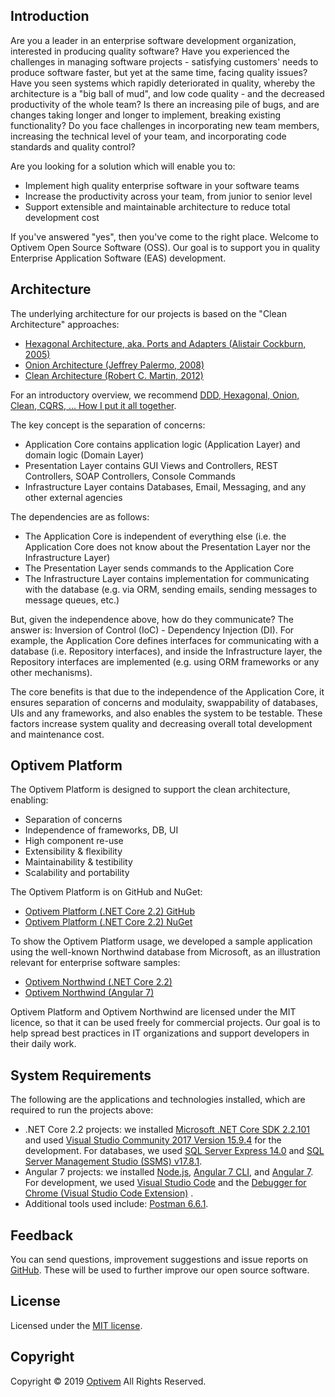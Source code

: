 ## Introduction

Are you a leader in an enterprise software development organization, interested in producing quality software? Have you experienced the challenges in managing software projects - satisfying customers' needs to produce software faster, but yet at the same time, facing quality issues? Have you seen systems which rapidly deteriorated in quality, whereby the architecture is a "big ball of mud", and low code quality - and the decreased productivity of the whole team? Is there an increasing pile of bugs, and are changes taking longer and longer to implement, breaking existing functionality? Do you face challenges in incorporating new team members, increasing the technical level of your team, and incorporating code standards and quality control? 

Are you looking for a solution which will enable you to:
* Implement high quality enterprise software in your software teams
* Increase the productivity across your team, from junior to senior level
* Support extensible and maintainable architecture to reduce total development cost

If you've answered "yes", then you've come to the right place. Welcome to Optivem Open Source Software (OSS).
Our goal is to support you in quality Enterprise Application Software (EAS) development.

## Architecture

The underlying architecture for our projects is based on the "Clean Architecture" approaches:
* [Hexagonal Architecture, aka. Ports and Adapters (Alistair Cockburn, 2005)](https://dzone.com/articles/hexagonal-architecture-is-powerful) 
* [Onion Architecture (Jeffrey Palermo, 2008)](https://jeffreypalermo.com/2008/07/the-onion-architecture-part-1/)
* [Clean Architecture (Robert C. Martin, 2012)](https://blog.cleancoder.com/uncle-bob/2012/08/13/the-clean-architecture.html)

For an introductory overview, we recommend [DDD, Hexagonal, Onion, Clean, CQRS, … How I put it all together](https://herbertograca.com/2017/11/16/explicit-architecture-01-ddd-hexagonal-onion-clean-cqrs-how-i-put-it-all-together/).

<!-- TODO: VC: Describe the architectures -->

The key concept is the separation of concerns: 
* Application Core contains application logic (Application Layer) and domain logic (Domain Layer)
* Presentation Layer contains GUI Views and Controllers, REST Controllers, SOAP Controllers, Console Commands
* Infrastructure Layer contains Databases, Email, Messaging, and any other external agencies

The dependencies are as follows:
* The Application Core is independent of everything else (i.e. the Application Core does not know about the Presentation Layer nor the Infrastructure Layer)
* The Presentation Layer sends commands to the Application Core
* The Infrastructure Layer contains implementation for communicating with the database (e.g. via ORM, sending emails, sending messages to message queues, etc.)

But, given the independence above, how do they communicate? The answer is: Inversion of Control (IoC) - Dependency Injection (DI). For example, the Application Core defines interfaces for communicating with a database (i.e. Repository interfaces), and inside the Infrastructure layer, the Repository interfaces are implemented (e.g. using ORM frameworks or any other mechanisms).

The core benefits is that due to the independence of the Application Core, it ensures separation of concerns and modulaity, swappability of databases, UIs and any frameworks, and also enables the system to be testable. These factors increase system quality and decreasing overall total development and maintenance cost.

## Optivem Platform

The Optivem Platform is designed to support the clean architecture, enabling:
* Separation of concerns
* Independence of frameworks, DB, UI
* High component re-use
* Extensibility & flexibility
* Maintainability & testibility
* Scalability and portability

The Optivem Platform is on GitHub and NuGet: 

* [Optivem Platform (.NET Core 2.2) GitHub](https://opensource.optivem.com/platform-dotnetcore)
* [Optivem Platform (.NET Core 2.2) NuGet](https://www.nuget.org/profiles/optivem)

To show the Optivem Platform usage, we developed a sample application using the well-known Northwind database from Microsoft, as an illustration relevant for enterprise software samples:

* [Optivem Northwind (.NET Core 2.2)](https://opensource.optivem.com/northwind-dotnetcore)
* [Optivem Northwind (Angular 7)](https://opensource.optivem.com/northwind-angular)

Optivem Platform and Optivem Northwind are licensed under the MIT licence, so that it can be used freely for commercial projects. Our goal is to help spread best practices in IT organizations and support developers in their daily work.

## System Requirements

The following are the applications and technologies installed, which are required to run the projects above:

* .NET Core 2.2 projects: we installed [Microsoft .NET Core SDK 2.2.101](https://dotnet.microsoft.com/download) and used [Visual Studio Community 2017 Version 15.9.4](https://visualstudio.microsoft.com/vs/community/) for the development. For databases, we used [SQL Server Express 14.0](https://www.microsoft.com/en-us/sql-server/sql-server-editions-express) and [SQL Server Management Studio (SSMS) v17.8.1](https://docs.microsoft.com/en-us/sql/ssms/download-sql-server-management-studio-ssms?view=sql-server-2017).
* Angular 7 projects: we installed [Node.js](https://nodejs.org/en/), [Angular 7 CLI](https://cli.angular.io/), and [Angular 7](https://angular.io/). For development, we used [Visual Studio Code](https://code.visualstudio.com/) and the [Debugger for Chrome (Visual Studio Code Extension)](https://marketplace.visualstudio.com/items?itemName=msjsdiag.debugger-for-chrome) .
* Additional tools used include: [Postman 6.6.1](https://www.getpostman.com/apps).

## Feedback

You can send questions, improvement suggestions and issue reports on [GitHub](https://github.com/optivem/optivem.github.io/issues/new). These will be used to further improve our open source software.

## License

Licensed under the [MIT license](http://opensource.org/licenses/mit-license.php).

## Copyright

Copyright © 2019 [Optivem](https://www.optivem.com/) All Rights Reserved. 